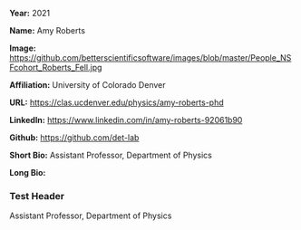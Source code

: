 **Year:** 2021

**Name:** Amy Roberts

**Image:** https://github.com/betterscientificsoftware/images/blob/master/People_NSFcohort_Roberts_Fell.jpg

**Affiliation:** University of Colorado Denver

**URL:** https://clas.ucdenver.edu/physics/amy-roberts-phd 

**LinkedIn:** https://www.linkedin.com/in/amy-roberts-92061b90

**Github:** https://github.com/det-lab 

**Short Bio:** Assistant Professor, Department of Physics

**Long Bio:** 
### Test Header
Assistant Professor, Department of Physics
